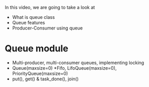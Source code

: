 In this video, we are going to take a look at
- What is queue class
- Queue features
- Producer-Consumer using queue

# Queue module
- Multi-producer, multi-consumer queues, implementing locking
- Queue(maxsize=0) *Fifo, LifoQueue(maxsize=0), PriorityQueue(maxsize=0)
- put(), get() & task_done(), join()

